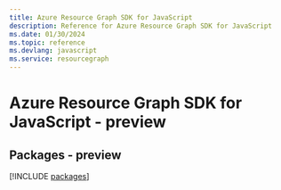 ```yaml
---
title: Azure Resource Graph SDK for JavaScript
description: Reference for Azure Resource Graph SDK for JavaScript
ms.date: 01/30/2024
ms.topic: reference
ms.devlang: javascript
ms.service: resourcegraph
---
```

# Azure Resource Graph SDK for JavaScript - preview
## Packages - preview
[!INCLUDE [packages](resource-graph-index.md)]